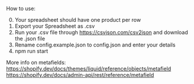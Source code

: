 How to use:

0. Your spreadsheet should have one product per row
1. Export your Spreadsheet as .csv
2. Run your .csv file through https://csvjson.com/csv2json and download the .json file
3. Rename config.example.json to config.json and enter your details
4. npm run start

More info on metafields:
https://shopify.dev/docs/themes/liquid/reference/objects/metafield
https://shopify.dev/docs/admin-api/rest/reference/metafield